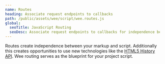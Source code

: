```yaml
---
name: Routes
heading: Associate request endpoints to callbacks
path: /public/assets/wee/script/wee.routes.js
global:
  seoTitle: JavaScript Routing
  seoDesc: Associate request endpoints to callbacks for independence between your markup and script using Wee's powerful JavaScript routing library.
---
```


Routes create independence between your markup and script. Additionally this creates opportunities to use new technologies like the [HTML5 History API](http://diveintohtml5.info/history.html). Wee routing serves as the blueprint for your project script.